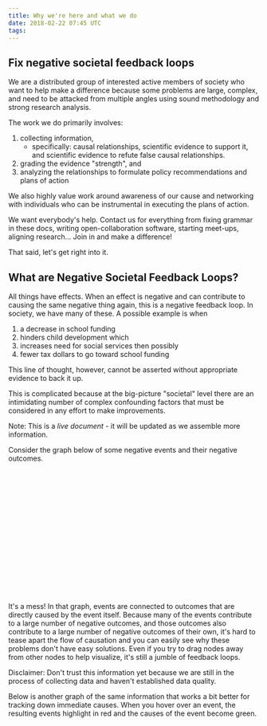 ```yaml
---
title: Why we're here and what we do
date: 2018-02-22 07:45 UTC
tags:
---
```


## Fix negative societal feedback loops

We are a distributed group of interested active members of society who want to help
make a difference because some problems are large, complex, and need to be attacked
from multiple angles using sound methodology and strong research analysis.

The work we do primarily involves:

   1. collecting information,
       * specifically: causal relationships, scientific evidence to support it,
         and scientific evidence to refute false causal relationships.
   2. grading the evidence "strength", and
   3. analyzing the relationships to formulate policy recommendations and plans
      of action

We also highly value work around awareness of our cause and networking with individuals
who can be instrumental in executing the plans of action.

We want everybody's help.  Contact us for everything from fixing grammar in these docs,
writing open-collaboration software, starting meet-ups, aligning research... Join
in and make a difference!

That said, let's get right into it.

## What are Negative Societal Feedback Loops?

All things have effects.  When an effect is negative and can contribute to causing
the same negative thing again, this is a negative feedback loop.  In society, we
have many of these.  A possible example is when

  1. a decrease in school funding
  2. hinders child development which
  2. increases need for social services then possibly
  3. fewer tax dollars to go toward school funding

This line of thought, however, cannot be asserted without appropriate evidence
to back it up.

This is complicated because at the big-picture "societal" level there are an intimidating
number of complex confounding factors that must be considered in any effort to
make improvements.


<div class="emphasis">
Note: This is a <em>live document</em> - it will be updated as we assemble more information.
</div>

Consider the graph below of some negative events and their negative outcomes.

<svg id="map1" width="800" height="400"></svg>

It's a mess! In that graph, events are connected to outcomes that are directly caused by the
event itself. Because many of the events contribute to a large number of
negative outcomes, and those outcomes also contribute to a large number of
negative outcomes of their own, it's hard to tease apart the flow of causation
and you can easily see why these problems don't have easy solutions. Even if you try to
drag nodes away from other nodes to help visualize, it's still a jumble of feedback loops.

<div class="emphasis">
Disclaimer: Don't trust this information yet because we are still in the process of collecting
data and haven't established data quality.
</div>

Below is another graph of the same information that works a bit better for
tracking down immediate causes.  When you hover over an event, the resulting events
highlight in red and the causes of the event become green.

<div style="text-align: center;"><svg id="map2" width="800" height="700"></svg></div>


<style>
  #map1 .links line {
    stroke: #999;
    stroke-opacity: 0.6;
  }

  #map1 .nodes circle {
    stroke: #fff;
    stroke-width: 1.5px;
  }

  #map1 text {
    font-size: 10px;
  }

  #map2 .node {
    font: 300 11px "Helvetica Neue", Helvetica, Arial, sans-serif;
    fill: #777;
  }

  #map2 .node:hover {
    fill: #000;
  }

  #map2 .link {
    stroke: steelblue;
    stroke-opacity: 0.4;
    fill: none;
    pointer-events: none;
  }

  #map2 .node:hover,
  #map2 .node--source,
  #map2 .node--target {
    font-weight: 700;
    cursor: default;
  }

  #map2 .node--source {
    fill: #2ca02c;
  }

  #map2 .node--target {
    fill: #d62728;
  }

  #map2 .node--source.node--target {
    fill: #d62728;
  }

  #map2 .link--source,
  #map2 .link--target {
    stroke-opacity: 1;
    stroke-width: 2px;
  }

  #map2 .link--source {
    stroke: #d62728;
  }

  #map2 .link--target {
    stroke: #2ca02c;
  }

  #map2 .link--source.link--target {
    stroke: #d62728;
  }

  #map2 marker-end {
    opacity: 0;
  }

  #map2 .link--source marker-end,
  #map2 .link--target marker-end {
    opacity: 1;
    fill: inherit;
  }

  #map2 #arrow2 {
    fill: #d62728;
  }
</style>


<script type="text/javascript">
/*
```javascript
*/
  function dataCopy() {
    var data = {
      nodes: [
        { id: 'war_on_drugs', name: 'War on drugs' },
        { id: 'medication_access', name: 'Restricts access to medication' },
        { id: 'criminalizes_acceptable_behavior', name: 'Criminalizes common acceptable behavior' },
        { id: 'prevents_drug_awareness', name: 'Prevents drug "harm/safety" awareness' },
        { id: 'breaks_families_apart', name: 'Breaks families apart' },
        { id: 'increases_financial_burden', name: 'Increases financial burden' },
        { id: 'encourages_black_markets', name: 'Encourages black markets' },
        { id: 'increases_violence', name: 'Increases violence' },
        { id: 'hinders_child_development', name: 'Hinders child development' },
        { id: 'used_as_reason_for_war_on_drugs', name: 'Used as reason for War on Drugs' },
        { id: 'schools_defunded', name: 'Schools defunded' },
        { id: 'loss_of_community', name: 'Loss of Community' },
        { id: 'stereotypes_develop', name: 'Stereotypes and Biases Develop' },
        { id: 'biased_policing_and_police_distrust', name: 'Biased Policing and Police Distrust' },
        { id: 'us_vs_them', name: '"Us vs. them" attitude' },
        { id: 'fend_for_ourselves', name: '"Fend for ourselves" attitude' },
        { id: 'gangs_and_turf_wars', name: 'Gangs and Turf Wars emerge' },
        { id: 'increases_incarceration', name: 'Increases Incarceration' },
        { id: 'labeled_criminal', name: 'Lifelong labels "criminal" and "felon"' },
        { id: 'likely_recidivism', name: 'Increases recidivism likelihood' },
        { id: 'loss_of_voice', name: 'Loss of Voice (and Vote)' },
      ],
      links: [
        { source: 'war_on_drugs', target: 'medication_access', value: 100 },
        { source: 'war_on_drugs', target: 'criminalizes_acceptable_behavior', value: 100 },
        { source: 'war_on_drugs', target: 'prevents_drug_awareness', value: 100 },
        { source: 'medication_access', target: 'fend_for_ourselves', value: 1 },
        { source: 'medication_access', target: 'encourages_black_markets', value: 100 },
        { source: 'prevents_drug_awareness', target: 'breaks_families_apart', value: 1 },
        { source: 'breaks_families_apart', target: 'increases_financial_burden', value: 80 },
        { source: 'breaks_families_apart', target: 'hinders_child_development', value: 100 },
        { source: 'used_as_reason_for_war_on_drugs', target: 'war_on_drugs', value: 100 },
        { source: 'criminalizes_acceptable_behavior', target: 'encourages_black_markets', value: 100 },
        { source: 'criminalizes_acceptable_behavior', target: 'stereotypes_develop', value: 80 },
        { source: 'criminalizes_acceptable_behavior', target: 'increases_incarceration', value: 100 },
        { source: 'encourages_black_markets', target: 'increases_violence', value: 50 },
        { source: 'encourages_black_markets', target: 'gangs_and_turf_wars', value: 100 },
        { source: 'encourages_black_markets', target: 'fend_for_ourselves', value: 100 },
        { source: 'increases_financial_burden', target: 'hinders_child_development', value: 100 },
        { source: 'increases_financial_burden', target: 'breaks_families_apart', value: 1 },
        { source: 'increases_financial_burden', target: 'medication_access', value: 1 },
        { source: 'increases_violence', target: 'hinders_child_development', value: 100 },
        { source: 'increases_violence', target: 'used_as_reason_for_war_on_drugs', value: 1 },
        { source: 'increases_violence', target: 'loss_of_community', value: 1 },
        { source: 'increases_violence', target: 'stereotypes_develop', value: 80 },
        { source: 'increases_violence', target: 'increases_financial_burden', value: 80 },
        { source: 'hinders_child_development', target: 'schools_defunded', value: 1 },
        { source: 'hinders_child_development', target: 'stereotypes_develop', value: 1 },
        { source: 'schools_defunded', target: 'hinders_child_development', value: 100 },
        { source: 'stereotypes_develop', target: 'used_as_reason_for_war_on_drugs', value: 80 },
        { source: 'stereotypes_develop', target: 'biased_policing_and_police_distrust', value: 100 },
        { source: 'loss_of_community', target: 'us_vs_them', value: 100 },
        { source: 'loss_of_community', target: 'fend_for_ourselves', value: 100 },
        { source: 'loss_of_community', target: 'gangs_and_turf_wars', value: 1 },
        { source: 'fend_for_ourselves', target: 'us_vs_them', value: 100 },
        { source: 'us_vs_them', target: 'fend_for_ourselves', value: 100 },
        { source: 'us_vs_them', target: 'biased_policing_and_police_distrust', value: 100 },
        { source: 'biased_policing_and_police_distrust', target: 'us_vs_them', value: 100 },
        { source: 'biased_policing_and_police_distrust', target: 'increases_violence', value: 100 },
        { source: 'gangs_and_turf_wars', target: 'used_as_reason_for_war_on_drugs', value: 1 },
        { source: 'gangs_and_turf_wars', target: 'fend_for_ourselves', value: 80 },
        { source: 'gangs_and_turf_wars', target: 'stereotypes_develop', value: 100 },
        { source: 'gangs_and_turf_wars', target: 'increases_violence', value: 100 },
        { source: 'increases_incarceration', target: 'labeled_criminal', value: 100 },
        { source: 'increases_incarceration', target: 'likely_recidivism', value: 100 },
        { source: 'increases_incarceration', target: 'loss_of_voice', value: 100 },
        { source: 'increases_incarceration', target: 'increases_financial_burden', value: 100 },
        { source: 'increases_incarceration', target: 'increases_violence', value: 100 },
        { source: 'labeled_criminal', target: 'used_as_reason_for_war_on_drugs', value: 100 },
        { source: 'labeled_criminal', target: 'stereotypes_develop', value: 100 },
        { source: 'labeled_criminal', target: 'increases_financial_burden', value: 100 },
        { source: 'likely_recidivism', target: 'used_as_reason_for_war_on_drugs', value: 1 },
        { source: 'likely_recidivism', target: 'stereotypes_develop', value: 1 },
        { source: 'likely_recidivism', target: 'breaks_families_apart', value: 10 },
      ]
    }

    return JSON.parse(JSON.stringify(data))
  }

  // Map #1
  ;(() => {
    var data = dataCopy()
    var svg = d3.select('svg#map1')
    var width = +svg.attr('width')
    var height = +svg.attr('height')
    var color = d3.scaleOrdinal(d3.schemeCategory20);

    var defs = svg.append('defs');
    defs.append('svg:marker')
      .attr('id', 'arrowGray')
      .attr('viewBox', '0 0 10 10')
      .attr('refX', '10')
      .attr('refY', '5')
      .attr('markerUnits', 'strokeWidth')
      .attr('markerWidth', '7')
      .attr('markerHeight', '3')
      .attr('orient', 'auto')
      .append('svg:path')
      .attr('d', 'M 0 0 L 10 5 L 0 10 z')
      .attr('fill', 'rgba(0,0,0,0)');

    var simulation = d3.forceSimulation()
      .force('link', d3.forceLink()
        .id(d => d.id)
        .strength(d => Math.sqrt((d.value + 10) / 10000))
        .distance(d => 100)
      )
      .force('charge', d3.forceManyBody())
      .force('center', d3.forceCenter(width / 2, height / 2));

    var link = svg.append('g')
      .attr('class', 'links')
      .selectAll('line')
      .data(data.links)
      .enter().append('line')
      .attr('marker-end', 'url(#arrowGray)')
      .attr('stroke-width', function(d) { return Math.sqrt(d.value / 10); });

    var node = svg.selectAll('.node')
      .data(data.nodes)
      .enter().append('g')
      .attr('class', 'nodes')
      // .attr('transform', d => "translate(" + d.x + "px," + d.y + "px)")
      .call(d3.drag()
        .on('start', dragstarted)
        .on('drag', dragged)
        .on('end', dragended)
      )

    node.append('circle')
      .attr('r', 9)
      .attr('fill', function(d) { return color(d.group); })


    node.append("text")
      .attr("dx", 10)
      .attr("dy", ".35em")
      .text(function(d) { return d.name })

    node.append('title')
      .text(function(d) { return d.name; });

    simulation
      .nodes(data.nodes)
      .on('tick', ticked);

    simulation.force('link')
      .links(data.links);

    function ticked() {
      link
        .attr('x1', d => d.source.x)
        .attr('y1', d => d.source.y)
        .attr('x2', d => d.target.x)
        .attr('y2', d => d.target.y)

      node
        .attr('transform', d => "translate(" + parseFloat(d.x.toFixed(4)) + ", " + parseFloat(d.y.toFixed(4)) + ")")
    }

    function dragstarted(d) {
      if (!d3.event.active) simulation.alphaTarget(0.3).restart();
      d.fx = d.x;
      d.fy = d.y;
    }

    function dragged(d) {
      d.fx = d3.event.x;
      d.fy = d3.event.y;
    }

    function dragended(d) {
      if (!d3.event.active) simulation.alphaTarget(0);
      d.fx = null;
      d.fy = null;
    }
  })()

  // Map #2
  ;(() => {
    var data = dataCopy()
    var diameter = 760,
    radius = diameter / 2,
    innerRadius = radius - 200;

    var cluster = d3.cluster()
      .size([360, innerRadius]);

    var svg = d3.select('svg#map2')
      .attr('width', diameter)
      .attr('height', diameter)
      .append('g')
      .attr('transform', 'translate(' + radius + ',' + radius + ')')

    var defs = svg.append('defs');
    defs.append('svg:marker')
      .attr('id', 'arrow2')
      .attr('viewBox', '0 0 10 10')
      .attr('refX', '10')
      .attr('refY', '5')
      .attr('markerUnits', 'strokeWidth')
      .attr('markerWidth', '10')
      .attr('markerHeight', '5')
      .attr('orient', 'auto')
      .append('svg:path')
      .attr('d', 'M 0 0 L 10 5 L 0 10 z')

    var link = svg.append('g').selectAll('.link')
    var node = svg.append('g').selectAll('.node')

    var rootObj = { parent: null }
    var idsToNodes = data.nodes.reduce((acc,n) => {
      acc[n.id] = {
        id: n.id, parent: rootObj //, childIds: data.links.filter(l => l.source === n.id).map(l => l.target)}
      }
      return acc
    }, {})
    rootObj.children = data.nodes.map(n => idsToNodes[n.id])

    var root = d3.hierarchy(rootObj)
      .sum(d => d.size)

    cluster(root)

    var nodes = root.children
    idsToNodes = data.nodes.reduce((acc, n) => {
      acc[n.id] = nodes.find(c => n.id === c.data.id)
      return acc
    }, {})
    var links = data.links.map((d) => {
      var source = idsToNodes[d.source]
      var target = idsToNodes[d.target]
      if (source === undefined) {
        throw "could not find source"
      }
      if (target === undefined) {
        throw "could not find target"
      }
      var result = [source, {x: (source.x + target.x) / 2, y: Math.abs(source.x - target.x) / 16}, target] //.concat(data.links.filter(l => l.source === d.source).map(l => idsToNodes[l.target]))
      // result.push(target)
      result.source = source
      result.target = target
      return result
    })

    link = link
      .data(links)
      .enter().append('path')
        .attr('class', 'link')
        .attr('d', (d) => {
          var n = d[1].y / 180
          n = Math.sqrt(n) * 3
          var line = d3.radialLine()
            .curve(d3.curveBundle.beta(n))
            .radius(d => d.y)
            .angle(d => d.x / 180 * Math.PI)
          return line(d)
        })
        .attr('data-name', d => d.source.data.id + '--' + d.target.data.id)


    node = node
      .data(root.leaves())
      .enter().append('text')
        .attr('class', 'node')
        .attr('dy', '0.31em')
        .attr('transform', function(d) { return 'rotate(' + (d.x - 90) + ')translate(' + (d.y + 8) + ',0)' + (d.x < 180 ? '' : 'rotate(180)'); })
        .attr('text-anchor', function(d) { return d.x < 180 ? 'start' : 'end'; })
        .text(function(d) { return data.nodes.find(n => n.id === d.data.id).name; })
        .on('mouseover', mouseovered)
        .on('mouseout', mouseouted);

    function bidirectional(source, target) {
      return !!data.links.find((l) => {
        return l.source === source.data.id && l.target === target.data.id
      }) && data.links.find((l) => {
        return l.source === target.data.id && l.target === source.data.id
      })
    }

    function mouseovered(d) {
      node
        .each(function(n) { n.target = n.source = false; });

      link
        .classed("link--target", function(l) {
          if (l.target === d) {
            return l.source.source = true
          }
          if (l.source === d && bidirectional(l.target, d)) {
            return true
          }
        })
        .classed("link--source", function(l) {
          if (l.source === d) {
            return l.target.target = true
          }
          if (l.target === d && bidirectional(l.source, d)) {
            return true
          }
        })
        .attr('marker-end', (l) => {
          return (l.source === d) ? 'url(#arrow2)' : ''
        })
        .filter(function(l) { return l.target === d || l.source === d; })
        .raise();

      node
        .classed("node--target", function(n) { return n.target; })
        .classed("node--source", function(n) { return n.source; });
    }

    function mouseouted(d) {
      link
        .classed("link--target", false)
        .classed("link--source", false)
        .attr('marker-end', '')

      node
        .classed("node--target", false)
        .classed("node--source", false);
    }
  })()
/*
```
*/
</script>

<script>
  // Because I'm the last person remaining who prefers it this way.
  // It has nothing to do with typewriters at this point, I just like it better.
  Array.from(document.getElementsByTagName('p')).forEach(p => p.innerHTML = p.innerHTML.replace(/([\.|\!|\?])/g, '$1&nbsp; '))
</script>
